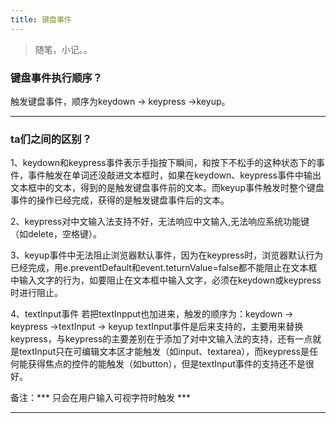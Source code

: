 ```yaml
---
title: 键盘事件
---
```

> 随笔，小记。。

### 键盘事件执行顺序？

触发键盘事件，顺序为keydown -> keypress ->keyup。

------
### ta们之间的区别？

1、keydown和keypress事件表示手指按下瞬间，和按下不松手的这种状态下的事件，事件触发在单词还没敲进文本框时，如果在keydown、keypress事件中输出文本框中的文本，得到的是触发键盘事件前的文本。而keyup事件触发时整个键盘事件的操作已经完成，获得的是触发键盘事件后的文本。

2、keypress对中文输入法支持不好，无法响应中文输入,无法响应系统功能键（如delete，空格键）。

3、keyup事件中无法阻止浏览器默认事件，因为在keypress时，浏览器默认行为已经完成，用e.preventDefault和event.teturnValue=false都不能阻止在文本框中输入文字的行为，如要阻止在文本框中输入文字，必须在keydown或keypress时进行阻止。

4、textInput事件
若把textInpput也加进来，触发的顺序为：keydown -> keypress ->textInput -> keyup
textInput事件是后来支持的，主要用来替换keypress，与keypress的主要差别在于添加了对中文输入法的支持，还有一点就是textInput只在可编辑文本区才能触发（如input、textarea），而keypress是任何能获得焦点的控件的能触发（如button），但是textInput事件的支持还不是很好。

备注：*** 只会在用户输入可视字符时触发 ***


------
